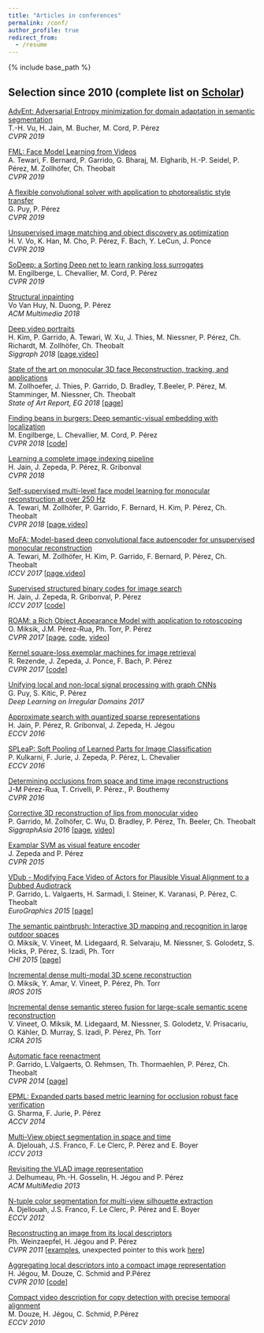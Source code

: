 ```yaml
---
title: "Articles in conferences"
permalink: /conf/
author_profile: true
redirect_from:
  - /resume
---
```


{% include base_path %}

## Selection since 2010 (complete list on [Scholar](https://scholar.google.fr/citations?user=8Cph5uQAAAAJ&hl=en))

[AdvEnt: Adversarial Entropy minimization for domain adaptation in semantic segmentation](https://arxiv.org/pdf/1811.12833)  
T.-H. Vu, H. Jain, M. Bucher, M. Cord, P. Pérez  
*CVPR 2019*

[FML: Face Model Learning from Videos](https://arxiv.org/pdf/1812.07603)  
A. Tewari, F. Bernard, P. Garrido, G. Bharaj, M. Elgharib, H.-P. Seidel, P. Pérez, M. Zollhöfer, Ch. Theobalt  
*CVPR 2019*

[A flexible convolutional solver with application to photorealistic style transfer](https://arxiv.org/pdf/1806.05285)  
G. Puy, P. Pérez  
*CVPR 2019*

[Unsupervised image matching and object discovery as optimization]()  
H. V. Vo, K. Han, M. Cho, P. Pérez, F. Bach, Y. LeCun, J. Ponce  
*CVPR 2019* 

[SoDeep: a Sorting Deep net to learn ranking loss surrogates]()  
M. Engilberge, L. Chevallier, M. Cord, P. Pérez  
*CVPR 2019* 

[Structural inpainting](https://arxiv.org/abs/1803.10348)  
Vo Van Huy, N. Duong, P. Pérez  
*ACM Multimedia 2018*

[Deep video portraits](https://web.stanford.edu/~zollhoef/papers/SG2018_DeepVideo/paper.pdf)  
H. Kim, P. Garrido, A. Tewari, W. Xu, J. Thies, M. Niessner, P. Pérez, Ch. Richardt, M. Zollhöfer, Ch. Theobalt  
*Siggraph 2018* [[page](https://web.stanford.edu/~zollhoef/papers/SG2018_DeepVideo/page.html),[video](https://www.youtube.com/watch?v=qc5P2bvfl44)]  

[State of the art on monocular 3D face Reconstruction, tracking, and applications](https://web.stanford.edu/~zollhoef/papers/EG18_FaceSTAR/paper.pdf)  
M. Zollhoefer, J. Thies, P. Garrido, D. Bradley, T.Beeler, P. Pérez, M. Stamminger, M. Niessner, Ch. Theobalt  
*State of Art Report, EG 2018* [[page](https://web.stanford.edu/~zollhoef/papers/EG18_FaceSTAR/page.html)]

[Finding beans in burgers: Deep semantic-visual embedding with localization](https://arxiv.org/abs/1804.01720)  
M. Engilberge, L. Chevallier, M. Cord, P. Pérez  
*CVPR 2018* [[code](https://github.com/technicolor-research/dsve-loc)]

[Learning a complete image indexing pipeline](https://arxiv.org/pdf/1712.04480.pdf)  
H. Jain, J. Zepeda, P. Pérez, R. Gribonval  
*CVPR 2018*

[Self-supervised multi-level face model learning for monocular reconstruction at over 250 Hz](http://gvv.mpi-inf.mpg.de/projects/FML/paper.pdf)  
A. Tewari, M. Zollhöfer, P. Garrido, F. Bernard, H. Kim, P. Pérez, Ch. Theobalt  
*CVPR 2018* [[page](http://gvv.mpi-inf.mpg.de/projects/FML/),[video](http://gvv.mpi-inf.mpg.de/projects/FML/video.mp4)]

[MoFA: Model-based deep convolutional face autoencoder for unsupervised monocular reconstruction](http://gvv.mpi-inf.mpg.de/projects/MZ/Papers/arXiv2017_FA/paper.pdf)  
A. Tewari, M. Zollhöfer, H. Kim, P. Garrido, F. Bernard, P. Pérez, Ch. Theobalt  
*ICCV 2017* [[page](http://gvv.mpi-inf.mpg.de/projects/MZ/Papers/arXiv2017_FA/page.html),[video](https://www.youtube.com/watch?v=uIMpHZYB8fI)]

[Supervised structured binary codes for image search](https://arxiv.org/abs/1708.02932)  
H. Jain, J. Zepeda, R. Gribonval, P. Pérez  
*ICCV 2017* [[code](https://github.com/technicolor-research/subic)]

[ROAM: a Rich Object Appearance Model with application to rotoscoping](http://openaccess.thecvf.com/content_cvpr_2017/papers/Miksik_ROAM_A_Rich_CVPR_2017_paper.pdf)  
O. Miksik, J.M. Pérez-Rua, Ph. Torr, P. Pérez  
*CVPR 2017* [[page](http://www.miksik.co.uk/projects/rotoscoping/roam.html), [code](https://github.com/omiksik/roam), [video](https://youtu.be/UvO7IacS9pQ)]

[Kernel square-loss exemplar machines for image retrieval](http://openaccess.thecvf.com/content_cvpr_2017/papers/Rezende_Kernel_Square-Loss_Exemplar_CVPR_2017_paper.pdf)  
R. Rezende, J. Zepeda, J. Ponce, F. Bach, P. Pérez  
*CVPR 2017* [[code](https://github.com/rafarez/SLEM)]

[Unifying local and non-local signal processing with graph CNNs](https://arxiv.org/pdf/1702.07759.pdf)  
G. Puy, S. Kitic, P. Pérez  
*Deep Learning on Irregular Domains 2017*

[Approximate search with quantized sparse representations](https://arxiv.org/abs/1608.03308)  
H. Jain, P. Pérez, R. Gribonval, J. Zepeda, H. Jégou  
*ECCV 2016*

[SPLeaP: Soft Pooling of Learned Parts for Image Classification](https://hal.archives-ouvertes.fr/hal-01350562)  
P. Kulkarni, F. Jurie, J. Zepeda, P. Pérez, L. Chevalier  
*ECCV 2016*

[Determining occlusions from space and time image reconstructions](https://hal.archives-ouvertes.fr/hal-01307703)  
J-M Pérez-Rua, T. Crivelli, P. Pérez., P. Bouthemy  
*CVPR 2016*

[Corrective 3D reconstruction of lips from monocular video](http://gvv.mpi-inf.mpg.de/files/SA2016/MonLipReconstruction-Low.pdf)  
P. Garrido, M. Zolhöfer, C. Wu, D. Bradley, P. Pérez, Th. Beeler, Ch. Theobalt  
*SiggraphAsia 2016* [[page](http://gvv.mpi-inf.mpg.de/projects/MonLipReconstruction/index.html), [video](https://youtu.be/N5bFhtlgRCc)]

[Examplar SVM as visual feature encoder](http://www.cv-foundation.org/openaccess/content_cvpr_2015/papers/Zepeda_Exemplar_SVMs_as_2015_CVPR_paper.pdf)  
J. Zepeda and P. Pérez  
*CVPR 2015*

[VDub - Modifying Face Video of Actors for Plausible Visual Alignment to a Dubbed Audiotrack](http://gvv.mpi-inf.mpg.de/files/EuroGraphics2015/dubbing_high.pdf)  
P. Garrido, L. Valgaerts, H. Sarmadi, I. Steiner, K. Varanasi, P. Pérez, C. Theobalt  
*EuroGraphics 2015* [[page](http://gvv.mpi-inf.mpg.de/projects/VisualDubbing/index.html)]

[The semantic paintbrush: Interactive 3D mapping and recognition in large outdoor spaces](http://www.miksik.co.uk/papers/miksik2015chi.pdf)  
O. Miksik, V. Vineet, M. Lidegaard, R. Selvaraju, M. Niessner, S. Golodetz, S. Hicks, P. Pérez, S. Izadi, Ph. Torr  
*CHI 2015* [[page](http://www.miksik.co.uk/projects/visually_impaired/glasses_for_visually_impaired.html)]

[Incremental dense multi-modal 3D scene reconstruction](http://amar.io/data/papers/ondra2015iros.pdf)  
O. Miksik, Y. Amar, V. Vineet, P. Pérez, Ph. Torr  
*IROS 2015*

[Incremental dense semantic stereo fusion for large-scale semantic scene reconstruction](http://www.miksik.co.uk/papers/vineet2015icra.pdf)  
V. Vineet, O. Miksik, M. Lidegaard, M. Niessner, S. Golodetz, V. Prisacariu, O. Kähler, D. Murray, S. Izadi, P. Pérez, Ph. Torr  
*ICRA 2015*

[Automatic face reenactment](http://gvv.mpi-inf.mpg.de/projects/FaceReenactment/files/FaceReenactment.pdf)  
P. Garrido, L.Valgaerts, O. Rehmsen, Th. Thormaehlen, P. Pérez, Ch. Theobalt  
*CVPR 2014* [[page](http://gvv.mpi-inf.mpg.de/projects/FaceReenactment/)]

[EPML: Expanded parts based metric learning for occlusion robust face verification](http://grvsharma.com/hpresources/sharma_epml_accv14.pdf)  
G. Sharma, F. Jurie, P. Pérez  
*ACCV 2014*

[Multi-View object segmentation in space and time](http://www.cv-foundation.org/openaccess/content_iccv_2013/papers/Djelouah_Multi-view_Object_Segmentation_2013_ICCV_paper.pdf)  
A. Djelouah, J.S. Franco, F. Le Clerc, P. Pérez and E. Boyer  
*ICCV 2013*

[Revisiting the VLAD image representation](http://hal.inria.fr/docs/00/84/06/53/PDF/nextvlad.pdf)  
J. Delhumeau, Ph.-H. Gosselin, H. Jégou and P. Pérez  
*ACM MultiMedia 2013*

[N-tuple color segmentation for multi-view silhouette extraction](http://hal.inria.fr/docs/00/73/57/18/PDF/Final_N-tuple_Multi-View_Silhouette_Extraction-1.pdf)  
A. Djellouah, J.S. Franco, F. Le Clerc, P. Pérez and E. Boyer  
*ECCV 2012*

[Reconstructing an image from its local descriptors](http://hal.archives-ouvertes.fr/docs/00/56/71/94/PDF/weinzaepfel_cvpr11.pdf)  
Ph. Weinzaepfel, H. Jégou and P. Pérez  
*CVPR 2011* [[examples](http://www.irisa.fr/texmex/people/jegou/projects/reconstructing/index.html), unexpected pointer to this work [here](http://nuit-blanche.blogspot.com/2011/10/dreaming-reconstructions.html)]

[Aggregating local descriptors into a compact image representation](http://lear.inrialpes.fr/pubs/2010/JDSP10/jegou_compactimagerepresentation.pdf)  
H. Jégou, M. Douze, C. Schmid and P.Pérez  
*CVPR 2010* [[code](http://lear.inrialpes.fr/src/inria_fisher/)]

[Compact video description for copy detection with precise temporal alignment](http://lear.inrialpes.fr/pubs/2010/DJSP10/douze_eccv10.pdf)  
M. Douze, H. Jégou, C. Schmid, P.Pérez  
*ECCV 2010*
